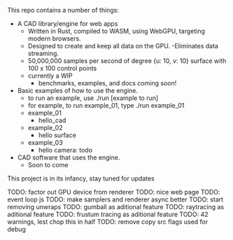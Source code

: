 This repo contains a number of things:
- A CAD library/engine for web apps
  - Written in Rust, compiled to WASM, using WebGPU, targeting modern browsers.
  - Designed to create and keep all data on the GPU.
    -Eliminates data streaming.
  - 50,000,000 samples per second of degree {u: 10, v: 10} surface with 100 x 100 control points
  - currently a WIP
    - benchmarks, examples, and docs coming soon!
- Basic examples of how to use the engine.
  - to run an example, use ./run [example to run]
  - for example, to run example_01, type ./run example_01
  - example_01
    - hello_cad
  - example_02
    - hello surface
  - example_03
    - hello camera: todo
- CAD software that uses the engine.
  - Soon to come

This project is in its infancy, stay tuned for updates

TODO: factor out GPU device from renderer
TODO: nice web page
TODO: event loop js
TODO: make samplers and renderer async better
TODO: start removing unwraps
TODO: gumball as aditional feature
TODO: raytracing as aditional feature
TODO: frustum tracing as aditional feature
TODO: 42 warnings, lest chop this in half
TODO: remove copy src flags used for debug

